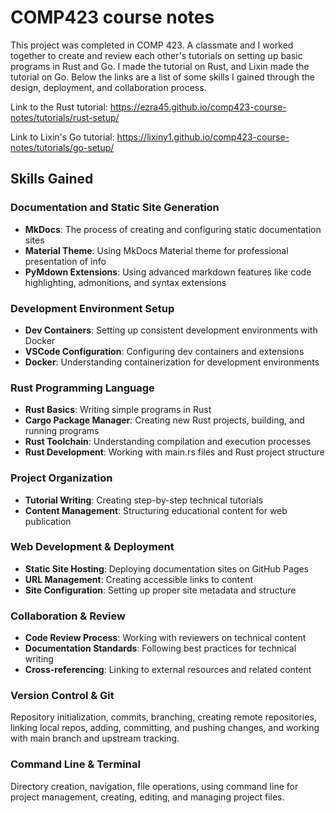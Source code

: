 # COMP423 course notes

This project was completed in COMP 423. A classmate and I worked together to create and review each other's tutorials on setting up basic programs in Rust and Go. I made the tutorial on Rust, and Lixin made the tutorial on Go. Below the links are a list of some skills I gained through the design, deployment, and collaboration process.

Link to the Rust tutorial: https://ezra45.github.io/comp423-course-notes/tutorials/rust-setup/

Link to Lixin's Go tutorial: https://lixiny1.github.io/comp423-course-notes/tutorials/go-setup/

## Skills Gained

### Documentation and Static Site Generation
- **MkDocs**: The process of creating and configuring static documentation sites
- **Material Theme**: Using MkDocs Material theme for professional presentation of info
- **PyMdown Extensions**: Using advanced markdown features like code highlighting, admonitions, and syntax extensions

### Development Environment Setup
- **Dev Containers**: Setting up consistent development environments with Docker
- **VSCode Configuration**: Configuring dev containers and extensions
- **Docker**: Understanding containerization for development environments

### Rust Programming Language
- **Rust Basics**: Writing simple programs in Rust
- **Cargo Package Manager**: Creating new Rust projects, building, and running programs
- **Rust Toolchain**: Understanding compilation and execution processes
- **Rust Development**: Working with main.rs files and Rust project structure

### Project Organization
- **Tutorial Writing**: Creating step-by-step technical tutorials
- **Content Management**: Structuring educational content for web publication

### Web Development & Deployment
- **Static Site Hosting**: Deploying documentation sites on GitHub Pages
- **URL Management**: Creating accessible links to content
- **Site Configuration**: Setting up proper site metadata and structure

### Collaboration & Review
- **Code Review Process**: Working with reviewers on technical content
- **Documentation Standards**: Following best practices for technical writing
- **Cross-referencing**: Linking to external resources and related content

### Version Control & Git
Repository initialization, commits, branching, creating remote repositories, linking local repos, adding, committing, and pushing changes, and working with main branch and upstream tracking.

### Command Line & Terminal
Directory creation, navigation, file operations, using command line for project management, creating, editing, and managing project files.